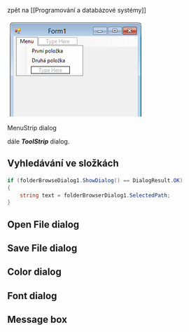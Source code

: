zpět na [[Programování a databázové systémy]]

![Image](menustrip.png)

MenuStrip dialog

dále **_ToolStrip_** dialog.

## Vyhledávání ve složkách
```csharp
if (folderBrowseDialog1.ShowDialog() == DialogResult.OK) 
{
	string text = folderBrowserDialog1.SelectedPath; 
}  
```

## Open File dialog

## Save File dialog

## Color dialog

## Font dialog

## Message box


